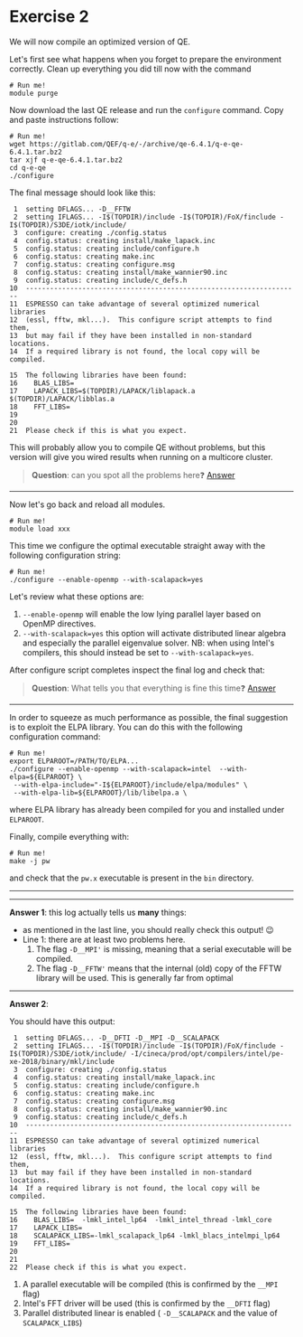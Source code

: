 # Exercise 2

We will now compile an optimized version of QE.

Let's first see what happens when you forget to prepare the environment correctly.
Clean up everything you did till now with the command

    # Run me!
    module purge

Now download the last QE release and run the `configure` command. Copy and paste instructions follow:

    # Run me!
    wget https://gitlab.com/QEF/q-e/-/archive/qe-6.4.1/q-e-qe-6.4.1.tar.bz2
    tar xjf q-e-qe-6.4.1.tar.bz2
    cd q-e-qe
    ./configure




The final message should look like this:

     1	setting DFLAGS... -D__FFTW
     2	setting IFLAGS... -I$(TOPDIR)/include -I$(TOPDIR)/FoX/finclude -I$(TOPDIR)/S3DE/iotk/include/
     3	configure: creating ./config.status
     4	config.status: creating install/make_lapack.inc
     5	config.status: creating include/configure.h
     6	config.status: creating make.inc
     7	config.status: creating configure.msg
     8	config.status: creating install/make_wannier90.inc
     9	config.status: creating include/c_defs.h
    10	--------------------------------------------------------------------
    11	ESPRESSO can take advantage of several optimized numerical libraries
    12	(essl, fftw, mkl...).  This configure script attempts to find them,
    13	but may fail if they have been installed in non-standard locations.
    14	If a required library is not found, the local copy will be compiled.
       
    15	The following libraries have been found:
    16	  BLAS_LIBS=
    17	  LAPACK_LIBS=$(TOPDIR)/LAPACK/liblapack.a $(TOPDIR)/LAPACK/libblas.a
    18	  FFT_LIBS=
    19	  
    20	  
    21	Please check if this is what you expect.


This will probably allow you to compile QE without problems, but this version will give you wired results when running on a multicore cluster.

> **Question**: can you spot all the problems here❓ [Answer](#A1)

---

Now let's go back and reload all modules.

    # Run me!
    module load xxx

This time we configure the optimal executable straight away with the following configuration string:

    # Run me!
    ./configure --enable-openmp --with-scalapack=yes

Let's review what these options are:

1. `--enable-openmp` will enable the low lying parallel layer based on OpenMP directives.
2. `--with-scalapack=yes` this option will activate distributed linear algebra and especially the parallel eigenvalue solver. NB: when using Intel's compilers, this should instead be set to `--with-scalapack=yes`.

After configure script completes inspect the final log and check that:

> **Question**: What tells you that everything is fine this time❓ [Answer](#A2)

---

In order to squeeze as much performance as possible, the final suggestion is to exploit the ELPA library. You can do this with the following configuration command:
 
 
    # Run me!
    export ELPAROOT=/PATH/TO/ELPA...
    ./configure --enable-openmp --with-scalapack=intel  --with-elpa=${ELPAROOT} \
     --with-elpa-include="-I${ELPAROOT}/include/elpa/modules" \
     --with-elpa-lib=${ELPAROOT}/lib/libelpa.a \

where ELPA library has already been compiled for you and installed under `ELPAROOT`.

Finally, compile everything with:

    # Run me!
    make -j pw

and check that the `pw.x` executable is present in the `bin` directory.

---

---

<a name="A1"></a> **Answer 1**: this log actually tells us **many** things:

*  as mentioned in the last line, you should really check this output! 😉
* Line 1: there are at least two problems here.
    1. The flag `-D__MPI'` is missing, meaning that a serial executable will be compiled.
    2. The flag `-D__FFTW'` means that the internal (old) copy of the  FFTW library will be used. This is generally far from optimal

---

<a name="A2"></a> **Answer 2**:

You should have this output:

     1	setting DFLAGS... -D__DFTI -D__MPI -D__SCALAPACK
     2	setting IFLAGS... -I$(TOPDIR)/include -I$(TOPDIR)/FoX/finclude -I$(TOPDIR)/S3DE/iotk/include/ -I/cineca/prod/opt/compilers/intel/pe-xe-2018/binary/mkl/include
     3	configure: creating ./config.status
     4	config.status: creating install/make_lapack.inc
     5	config.status: creating include/configure.h
     6	config.status: creating make.inc
     7	config.status: creating configure.msg
     8	config.status: creating install/make_wannier90.inc
     9	config.status: creating include/c_defs.h
    10	--------------------------------------------------------------------
    11	ESPRESSO can take advantage of several optimized numerical libraries
    12	(essl, fftw, mkl...).  This configure script attempts to find them,
    13	but may fail if they have been installed in non-standard locations.
    14	If a required library is not found, the local copy will be compiled.
       
    15	The following libraries have been found:
    16	  BLAS_LIBS=  -lmkl_intel_lp64  -lmkl_intel_thread -lmkl_core
    17	  LAPACK_LIBS=
    18	  SCALAPACK_LIBS=-lmkl_scalapack_lp64 -lmkl_blacs_intelmpi_lp64
    19	  FFT_LIBS=
    20	  
    21	  
    22	Please check if this is what you expect.

1. A parallel executable will be compiled (this is confirmed by the `__MPI` flag)
2. Intel's FFT driver will be used (this is confirmed by the `__DFTI` flag)
3. Parallel distributed linear is enabled ( `-D__SCALAPACK` and the value of `SCALAPACK_LIBS`)



